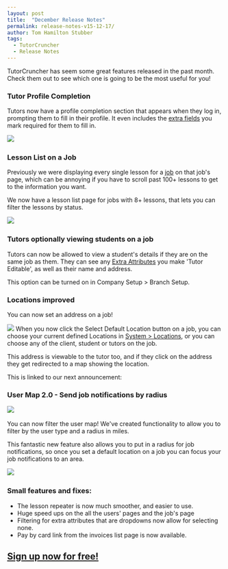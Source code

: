 ```yaml
---
layout: post
title:  "December Release Notes"
permalink: release-notes-v15-12-17/
author: Tom Hamilton Stubber
tags:
  - TutorCruncher
  - Release Notes
---
```

TutorCruncher has seem some great features released in the past month. Check them out to see which one is going to be the most useful for you!

### Tutor Profile Completion

Tutors now have a profile completion section that appears when they log in, prompting them to fill in their profile. It even includes the [extra fields](/features/crm/) you mark required for them to fill in.

​<a href="{{ site.static}}/img/blogs/profile-completion.png" data-lightbox="lightbox" class="thumbnail">
  <img src="{{ site.static}}/img/blogs/profile-completion.png" alt-text="TutorCruncher's Profile Completion for Tutors"/>
</a>
<h3>Lesson List on a Job</h3>

Previously we were displaying every single lesson for a [job](http://help.tutorcruncher.com/scheduling/) on that job's page, which can be annoying if you have to scroll past 100+ lessons to get to the information you want.

We now have a lesson list page for jobs with 8+ lessons, that lets you can filter the lessons by status.

​​<a href="{{ site.static}}/img/blogs/appt-list.png" data-lightbox="lightbox" class="thumbnail">
  <img src="{{ site.static}}/img/blogs/appt-list.png" alt-text="TutorCruncher's Lesson List"/>
</a>

### Tutors optionally viewing students on a job

Tutors can now be allowed to view a student's details if they are on the same job as them. They can see any [Extra Attributes](http://help.tutorcruncher.com/setup/#customisation) you make 'Tutor Editable', as well as their name and address.

This option can be turned on in Company Setup > Branch Setup. 

### Locations improved

You can now set an address on a job!

​<a href="{{ site.static}}/img/blogs/service-details-address.png" data-lightbox="lightbox" class="thumbnail">
  <img src="{{ site.static}}/img/blogs/service-details-address.png" alt-text="TutorCruncher's Lesson List"/>
</a>
​
When you now click the Select Default Location button on a job, you can choose your current defined Locations in [System > Locations](http://help.tutorcruncher.com/scheduling/#what-are-locations), or you can choose any of the client, student or tutors on the job.

This address is viewable to the tutor too, and if they click on the address they get redirected to a map showing the location.

This is linked to our next announcement:

### User Map 2.0 - Send job notifications by radius

​<a href="{{ site.static}}/img/blogs/user-map-radius.png" data-lightbox="lightbox" class="thumbnail">
  <img src="{{ site.static}}/img/blogs/user-map-radius.png" alt-text="TutorCruncher's Lesson List"/>
</a>

You can now filter the user map! We've created functionality to allow you to filter by the user type and a radius in miles.

This fantastic new feature also allows you to put in a radius for job notifications, so once you set a default location on a job you can focus your job notifications to an area.

​<a href="{{ site.static}}/img/blogs/job-notifications.png" data-lightbox="lightbox" class="thumbnail">
  <img src="{{ site.static}}/img/blogs/job-notifications.png" alt-text="TutorCruncher's Lesson List"/>
</a>
​

### Small features and fixes:


 - The lesson repeater is now much smoother, and easier to use.
 - Huge speed ups on the all the users' pages and the job's page
 - Filtering for extra attributes that are dropdowns now allow for selecting none.
 - Pay by card link from the invoices list page is now available.

## [Sign up now for free!](https://secure.tutorcruncher.com/start/1)